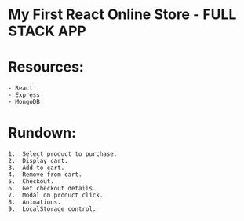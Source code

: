 # My First React Online Store - FULL STACK APP

# Resources:

    - React
    - Express
    - MongoDB

# Rundown:

    1.  Select product to purchase.
    2.  Display cart.
    3.  Add to cart.
    4.  Remove from cart.
    5.  Checkout.
    6.  Get checkout details.
    7.  Modal on product click.
    8.  Animations.
    9.  LocalStorage control.
